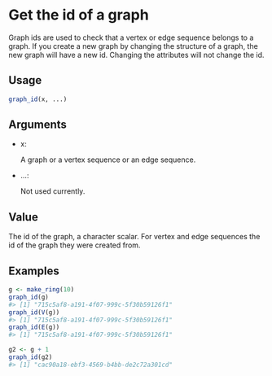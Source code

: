 # Get the id of a graph

Graph ids are used to check that a vertex or edge sequence belongs to a
graph. If you create a new graph by changing the structure of a graph,
the new graph will have a new id. Changing the attributes will not
change the id.

## Usage

``` r
graph_id(x, ...)
```

## Arguments

- x:

  A graph or a vertex sequence or an edge sequence.

- ...:

  Not used currently.

## Value

The id of the graph, a character scalar. For vertex and edge sequences
the id of the graph they were created from.

## Examples

``` r
g <- make_ring(10)
graph_id(g)
#> [1] "715c5af8-a191-4f07-999c-5f30b59126f1"
graph_id(V(g))
#> [1] "715c5af8-a191-4f07-999c-5f30b59126f1"
graph_id(E(g))
#> [1] "715c5af8-a191-4f07-999c-5f30b59126f1"

g2 <- g + 1
graph_id(g2)
#> [1] "cac90a18-ebf3-4569-b4bb-de2c72a301cd"
```
